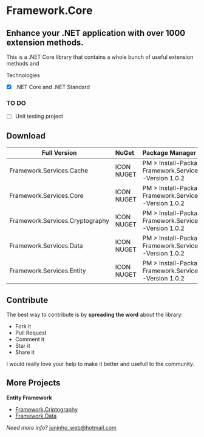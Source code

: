 # Framework.Core
## Enhance your .NET application with over 1000 extension methods.

This is a .NET Core library that contains a whole bunch of useful extension methods and 

Technologies
- [x] .NET Core and .NET Standard

### TO DO
- [ ] Unit testing project

## Download

Full Version | NuGet		 | Package Manager
------------ | :-------------|:----------------
Framework.Services.Cache          | ICON NUGET | PM > Install-Package Framework.Services.Core -Version 1.0.2
Framework.Services.Core           | ICON NUGET | PM > Install-Package Framework.Services.Core -Version 1.0.2
Framework.Services.Cryptography   | ICON NUGET | PM > Install-Package Framework.Services.Core -Version 1.0.2
Framework.Services.Data           | ICON NUGET | PM > Install-Package Framework.Services.Core -Version 1.0.2
Framework.Services.Entity         | ICON NUGET | PM > Install-Package Framework.Services.Core -Version 1.0.2

## Contribute
The best way to contribute is by **spreading the word** about the library:

 - Fork it
 - Pull Request
 - Comment it
 - Star it
 - Share it
 
I would really love your help to make it better and usefull to the community.

## More Projects

**Entity Framework**
- [Framework.Criptography](https://github.com/juninhodigital/Framework.Cryptography/)
- [Framework.Data](https://github.com/juninhodigital/Framework.Data)

*Need more info?* juninho_web@hotmail.com

